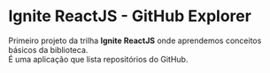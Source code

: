 # Ignite ReactJS - GitHub Explorer
Primeiro projeto da trilha **Ignite ReactJS** onde aprendemos conceitos básicos da biblioteca.  
É uma aplicação que lista repositórios do GitHub.
